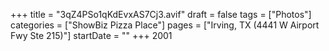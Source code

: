 +++
title = "3qZ4PSo1qKdEvxAS7Cj3.avif"
draft = false
tags = ["Photos"]
categories = ["ShowBiz Pizza Place"]
pages = ["Irving, TX (4441 W Airport Fwy Ste 215)"]
startDate = ""
+++
2001
